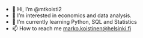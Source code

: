 - 👋 Hi, I’m @mtkoisti2
- 👀 I’m interested in economics and data analysis.
- 🌱 I’m currently learning Python, SQL and Statistics
- 📫 How to reach me marko.koistinen@helsinki.fi

